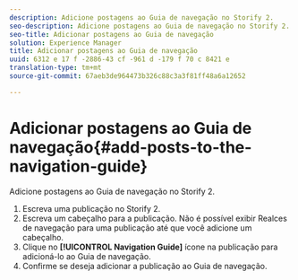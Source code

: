 ```yaml
---
description: Adicione postagens ao Guia de navegação no Storify 2.
seo-description: Adicione postagens ao Guia de navegação no Storify 2.
seo-title: Adicionar postagens ao Guia de navegação
solution: Experience Manager
title: Adicionar postagens ao Guia de navegação
uuid: 6312 e 17 f -2886-43 cf -961 d -179 f 70 c 8421 e
translation-type: tm+mt
source-git-commit: 67aeb3de964473b326c88c3a3f81ff48a6a12652

---
```



# Adicionar postagens ao Guia de navegação{#add-posts-to-the-navigation-guide}

Adicione postagens ao Guia de navegação no Storify 2.

1. Escreva uma publicação no Storify 2.
1. Escreva um cabeçalho para a publicação. Não é possível exibir Realces de navegação para uma publicação até que você adicione um cabeçalho.
1. Clique no **[!UICONTROL Navigation Guide]** ícone na publicação para adicioná-lo ao Guia de navegação.
1. Confirme se deseja adicionar a publicação ao Guia de navegação.
